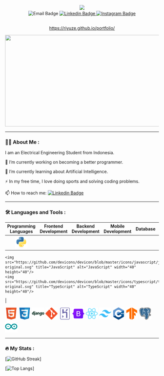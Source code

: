 <div id="header" align="center">
  <img src="https://media.giphy.com/media/lRLzrbhmh5pFf4jOga/giphy.gif" width="100"/>
  
  <div id="badges>
  
  <a href="">
    <img src="https://img.shields.io/badge/kevo211001@gmail.com-critical?style=for-the-badge" alt="Email Badge"/>
  </a>
  
  <a href="https://www.linkedin.com/in/kevin-tandavo/">
    <img src="https://img.shields.io/badge/LinkedIn-0077B5?style=for-the-badge&logo=linkedin&logoColor=white" alt="Linkedin Badge"/>
  </a>
  
  <a href="https://www.instagram.com/kevintandavo/">
    <img src="https://img.shields.io/badge/Instagram-E4405F?style=for-the-badge&logo=instagram&logoColor=white" alt="Instagram Badge"/>
  </a>

</div>

<img src="https://komarev.com/ghpvc/?username=Riyuze&style=flat-square&color=blue" alt=""/>

https://riyuze.github.io/portfolio/

<div align="center">
  <img src="https://media.giphy.com/media/dWesBcTLavkZuG35MI/giphy.gif" width="600" height="300"/>
</div>

<div align="left">

---

### :man_technologist: About Me : 

I am an Electrical Engineering Student from Indonesia.

🔭 I’m currently working on becoming a better programmer.

🌱 I’m currently learning about Artificial Intelligence.

⚡ In my free time, I love doing sports and solving coding problems.

📫 How to reach me: [![Linkedin Badge](https://img.shields.io/badge/KevinTandavo-blue?style=flat&logo=Linkedin&logoColor=white)](https://www.linkedin.com/in/kevin-tandavo/)

---

### :hammer_and_wrench: Languages and Tools :
                 
  | Programming Languages | Frontend Development | Backend Development | Mobile Development | Database | Hosting | Framework | 
  | :-------------------: | :------------------: | :-----------------: | :----------------: | :------: | :-----: | :-------: |
  | <img src="https://github.com/devicons/devicon/blob/master/icons/python/python-original.svg" title="Python" alt="Python" width="40" height="40"/> 
    <img src="https://github.com/devicons/devicon/blob/master/icons/javascript/javascript-original.svg" title="JavaScript" alt="JavaScript" width="40" height="40"/>
    <img src="https://github.com/devicons/devicon/blob/master/icons/typescript/typescript-original.svg" title="TypeScript" alt="TypeScript" width="40" height="40"/>
  | 
               
  
  <img src="https://github.com/devicons/devicon/blob/master/icons/html5/html5-original.svg" title="HTML5" alt="HTML" width="40" height="40"/>
  
  <img src="https://github.com/devicons/devicon/blob/master/icons/css3/css3-original.svg"  title="CSS3" alt="CSS" width="40" height="40"/>
  <img src="https://github.com/devicons/devicon/blob/master/icons/django/django-plain-wordmark.svg" title="Django" alt="Django" width="40" height="40"/>
  <img src="https://github.com/devicons/devicon/blob/master/icons/git/git-original.svg" title="Git" alt="Git" width="40" height="40"/>
  <img src="https://github.com/devicons/devicon/blob/master/icons/heroku/heroku-original.svg" title="Heroku" alt="Heroku" width="40" height="40"/>
  <img src="https://github.com/devicons/devicon/blob/master/icons/bootstrap/bootstrap-original.svg" title="Bootstrap" alt="Bootstrap" width="40" height="40"/>
  <img src="https://github.com/devicons/devicon/blob/master/icons/react/react-original.svg" title="React" alt="React" width="40" height="40"/>
  <img src="https://github.com/devicons/devicon/blob/master/icons/tailwindcss/tailwindcss-plain.svg" title="Tailwindcss" alt="Tailwindcss" width="40" height="40"/>
  <img src="https://github.com/devicons/devicon/blob/master/icons/cplusplus/cplusplus-original.svg" title="CPlusPlus" alt="CPlusPlus" width="40" height="40"/>
  <img src="https://github.com/devicons/devicon/blob/master/icons/tensorflow/tensorflow-original.svg" title="Tensorflow" alt="Tensorflow" width="40" height="40"/>
  <img src="https://github.com/devicons/devicon/blob/master/icons/postgresql/postgresql-original.svg" title="Postgresql" alt="Postgresql" width="40" height="40"/>
  <img src="https://github.com/devicons/devicon/blob/master/icons/arduino/arduino-original.svg" title="Arduino" alt="Arduino" width="40" height="40"/>
  
---

### :fire: My Stats :

[![GitHub Streak](http://github-readme-streak-stats.herokuapp.com?user=Riyuze&theme=dark)]

[![Top Langs](https://github-readme-stats.vercel.app/api/top-langs/?username=Riyuze&hide=jupyter%20notebook,css&show_icons=true&layout=compact&theme=vision-friendly-dark&locale=en)]

</div>
